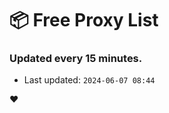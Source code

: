 # :package: Free Proxy List
### Updated every 15 minutes.

- Last updated: `2024-06-07 08:44`

:heart:
